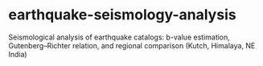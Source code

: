 # earthquake-seismology-analysis
Seismological analysis of earthquake catalogs: b-value estimation, Gutenberg–Richter relation, and regional comparison (Kutch, Himalaya, NE India)
